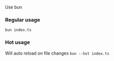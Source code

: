 Use bun

### Regular usage
`bun index.ts`

### Hot usage
Will auto reload on file changes
`bun --hot index.ts`
